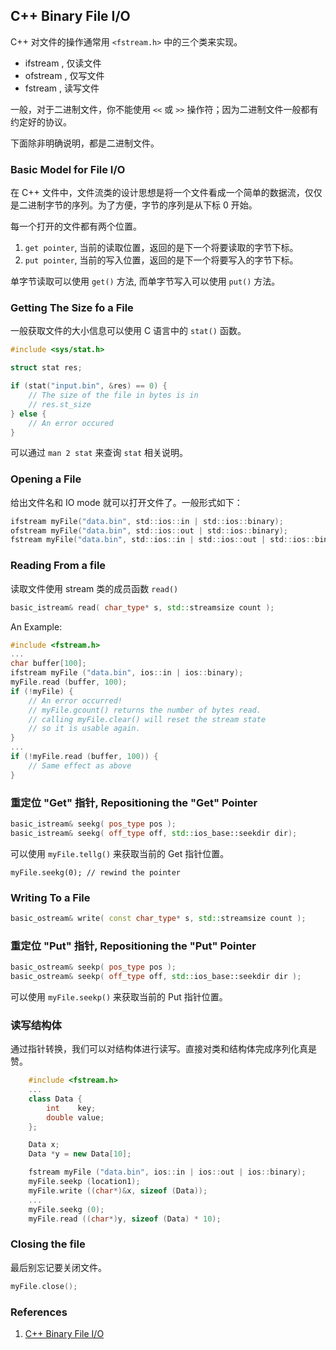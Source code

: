 ## C++ Binary File I/O

C++ 对文件的操作通常用 `<fstream.h>` 中的三个类来实现。

- ifstream , 仅读文件
- ofstream , 仅写文件
- fstream  , 读写文件

一般，对于二进制文件，你不能使用 `<<` 或 `>>` 操作符；因为二进制文件一般都有约定好的协议。

下面除非明确说明，都是二进制文件。

### Basic Model for File I/O

在 C++ 文件中，文件流类的设计思想是将一个文件看成一个简单的数据流，仅仅是二进制字节的序列。为了方便，字节的序列是从下标 0 开始。

每一个打开的文件都有两个位置。

1. `get pointer`, 当前的读取位置，返回的是下一个将要读取的字节下标。
2. `put pointer`, 当前的写入位置，返回的是下一个将要写入的字节下标。

单字节读取可以使用 `get()` 方法, 而单字节写入可以使用 `put()` 方法。

### Getting The Size fo a File

一般获取文件的大小信息可以使用 C 语言中的 `stat()` 函数。

```c
#include <sys/stat.h>

struct stat res;

if (stat("input.bin", &res) == 0) {
    // The size of the file in bytes is in
    // res.st_size
} else {
    // An error occured
}
```

可以通过 `man 2 stat` 来查询 `stat` 相关说明。

### Opening a File

给出文件名和 IO mode 就可以打开文件了。一般形式如下：

```c
ifstream myFile("data.bin", std::ios::in | std::ios::binary);
ofstream myFile("data.bin", std::ios::out | std::ios::binary);
fstream myFile("data.bin", std::ios::in | std::ios::out | std::ios::binary);
```

### Reading From a file

读取文件使用 stream 类的成员函数  `read()`

```c++
basic_istream& read( char_type* s, std::streamsize count );
```

An Example:

```c++
#include <fstream.h>
...
char buffer[100];
ifstream myFile ("data.bin", ios::in | ios::binary);
myFile.read (buffer, 100);
if (!myFile) {
    // An error occurred!
    // myFile.gcount() returns the number of bytes read.
    // calling myFile.clear() will reset the stream state
    // so it is usable again.
}
...
if (!myFile.read (buffer, 100)) {
    // Same effect as above
}
```

### 重定位 "Get" 指针, Repositioning the "Get" Pointer

```c++
basic_istream& seekg( pos_type pos );
basic_istream& seekg( off_type off, std::ios_base::seekdir dir);
```

可以使用 `myFile.tellg()` 来获取当前的 Get 指针位置。

`myFile.seekg(0); // rewind the pointer`

### Writing To a File

```c++
basic_ostream& write( const char_type* s, std::streamsize count );
```

### 重定位 "Put" 指针, Repositioning the "Put" Pointer

```c++
basic_ostream& seekp( pos_type pos );
basic_ostream& seekp( off_type off, std::ios_base::seekdir dir );
```

可以使用 `myFile.seekp()` 来获取当前的 Put 指针位置。

### 读写结构体

通过指针转换，我们可以对结构体进行读写。直接对类和结构体完成序列化真是赞。

```c++
    #include <fstream.h>
    ...
    class Data {
        int    key;
        double value;
    };

    Data x;
    Data *y = new Data[10];

    fstream myFile ("data.bin", ios::in | ios::out | ios::binary);
    myFile.seekp (location1);
    myFile.write ((char*)&x, sizeof (Data));
    ...
    myFile.seekg (0);
    myFile.read ((char*)y, sizeof (Data) * 10);
```

### Closing the file

最后别忘记要关闭文件。

```c++
myFile.close();
```

### References

1. [C++ Binary File I/O](https://courses.cs.vt.edu/cs2604/fall02/binio.html)
